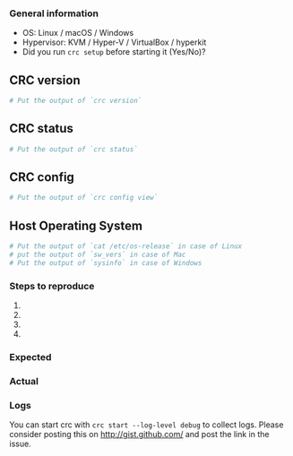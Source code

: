 ### General information

  * OS: Linux / macOS / Windows
  * Hypervisor: KVM / Hyper-V / VirtualBox / hyperkit
  * Did you run `crc setup` before starting it (Yes/No)?

## CRC version
```bash
# Put the output of `crc version`
```
  
## CRC status
```bash
# Put the output of `crc status`
```

## CRC config
```bash
# Put the output of `crc config view`
```

## Host Operating System
```bash
# Put the output of `cat /etc/os-release` in case of Linux
# put the output of `sw_vers` in case of Mac
# Put the output of `sysinfo` in case of Windows
```

### Steps to reproduce

  1. 
  2. 
  3. 
  4. 

### Expected


### Actual


### Logs

You can start crc with `crc start --log-level debug` to collect logs.
Please consider posting this on http://gist.github.com/ and post the link in the issue.
